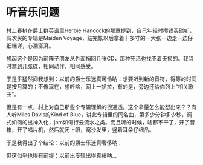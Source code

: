 # 听音乐问题

村上春树在爵士群英谱里Herbie Hancock的那章提到，自己年轻时攒钱买碟听，有次买的专辑是Maiden Voyage，结完帐以后拿着十多寸的一大张一边走一边仔细端详，心潮澎湃。

想起这个是因为前阵子朋友从外面捎回几张CD，那种死活也找不着无损的。我当时拿到几张碟，相同动作，相同感受。

于是乎猛然间我想到：以前的爵士乐迷真可怜呐：想要听到新的音符，得等的时间是按月算的；不像现在，想听啥，网上一扒拉，有的是，旁边还给你列上“相关歌曲“。

但是有一点，村上对自己那些个专辑理解的很通透。这个拿量怎么能怼出来？？有人听Miles Davis的Kind of Blue，讲此专辑里的同名曲，第多少分钟多少秒，调式如何的出神入化，jam如何行云流水之类。而且听的时候，啥都不干了，开了音箱，开了唱片机，然后就闭上眼，窝沙发里，竖着耳朵仔细品。

于是我得出了个结论：以前的爵士乐迷真奢侈呐...

但这似乎也得有前提：以前出专辑出得真棒呐...
